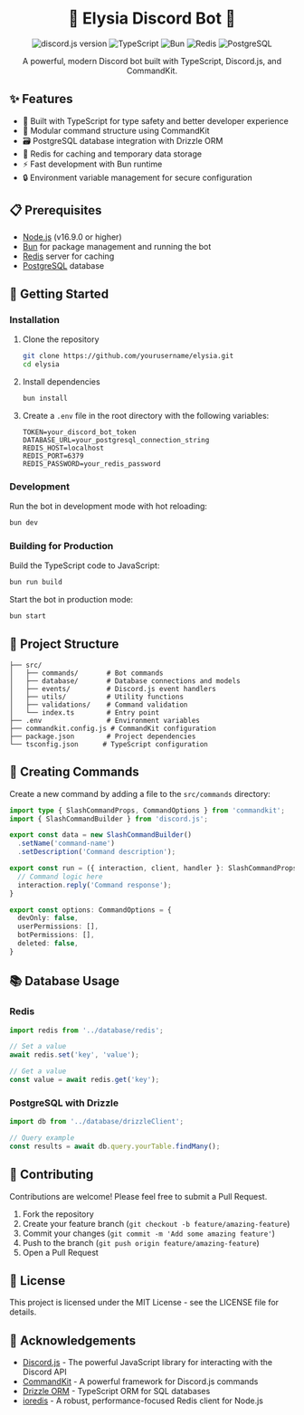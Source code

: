 <div align="center">

# 🌟 Elysia Discord Bot 🌟

<img src="https://img.shields.io/badge/discord.js-v14.21.0-blue.svg?logo=discord" alt="discord.js version">
<img src="https://img.shields.io/badge/TypeScript-007ACC?style=flat&logo=typescript&logoColor=white" alt="TypeScript">
<img src="https://img.shields.io/badge/Bun-F9F1E1?style=flat&logo=bun&logoColor=black" alt="Bun">
<img src="https://img.shields.io/badge/Redis-DC382D?style=flat&logo=redis&logoColor=white" alt="Redis">
<img src="https://img.shields.io/badge/PostgreSQL-316192?style=flat&logo=postgresql&logoColor=white" alt="PostgreSQL">

A powerful, modern Discord bot built with TypeScript, Discord.js, and CommandKit.

</div>

## ✨ Features

- 🚀 Built with TypeScript for type safety and better developer experience
- 🧩 Modular command structure using CommandKit
- 🗃️ PostgreSQL database integration with Drizzle ORM
- 🔄 Redis for caching and temporary data storage
- ⚡ Fast development with Bun runtime
- 🔒 Environment variable management for secure configuration

## 📋 Prerequisites

- [Node.js](https://nodejs.org/) (v16.9.0 or higher)
- [Bun](https://bun.sh/) for package management and running the bot
- [Redis](https://redis.io/) server for caching
- [PostgreSQL](https://www.postgresql.org/) database

## 🚀 Getting Started

### Installation

1. Clone the repository
   ```bash
   git clone https://github.com/yourusername/elysia.git
   cd elysia
   ```

2. Install dependencies
   ```bash
   bun install
   ```

3. Create a `.env` file in the root directory with the following variables:
   ```env
   TOKEN=your_discord_bot_token
   DATABASE_URL=your_postgresql_connection_string
   REDIS_HOST=localhost
   REDIS_PORT=6379
   REDIS_PASSWORD=your_redis_password
   ```

### Development

Run the bot in development mode with hot reloading:
```bash
bun dev
```

### Building for Production

Build the TypeScript code to JavaScript:
```bash
bun run build
```

Start the bot in production mode:
```bash
bun start
```

## 📁 Project Structure

```
├── src/
│   ├── commands/       # Bot commands
│   ├── database/       # Database connections and models
│   ├── events/         # Discord.js event handlers
│   ├── utils/          # Utility functions
│   ├── validations/    # Command validation
│   └── index.ts        # Entry point
├── .env                # Environment variables
├── commandkit.config.js # CommandKit configuration
├── package.json        # Project dependencies
└── tsconfig.json      # TypeScript configuration
```

## 🔧 Creating Commands

Create a new command by adding a file to the `src/commands` directory:

```typescript
import type { SlashCommandProps, CommandOptions } from 'commandkit';
import { SlashCommandBuilder } from 'discord.js';

export const data = new SlashCommandBuilder()
  .setName('command-name')
  .setDescription('Command description');

export const run = ({ interaction, client, handler }: SlashCommandProps) => {
  // Command logic here
  interaction.reply('Command response');
}

export const options: CommandOptions = {
  devOnly: false,
  userPermissions: [],
  botPermissions: [],
  deleted: false,
}
```

## 📚 Database Usage

### Redis

```typescript
import redis from '../database/redis';

// Set a value
await redis.set('key', 'value');

// Get a value
const value = await redis.get('key');
```

### PostgreSQL with Drizzle

```typescript
import db from '../database/drizzleClient';

// Query example
const results = await db.query.yourTable.findMany();
```

## 🤝 Contributing

Contributions are welcome! Please feel free to submit a Pull Request.

1. Fork the repository
2. Create your feature branch (`git checkout -b feature/amazing-feature`)
3. Commit your changes (`git commit -m 'Add some amazing feature'`)
4. Push to the branch (`git push origin feature/amazing-feature`)
5. Open a Pull Request

## 📄 License

This project is licensed under the MIT License - see the LICENSE file for details.

## 🙏 Acknowledgements

- [Discord.js](https://discord.js.org/) - The powerful JavaScript library for interacting with the Discord API
- [CommandKit](https://commandkit.js.org/) - A powerful framework for Discord.js commands
- [Drizzle ORM](https://orm.drizzle.team/) - TypeScript ORM for SQL databases
- [ioredis](https://github.com/luin/ioredis) - A robust, performance-focused Redis client for Node.js
